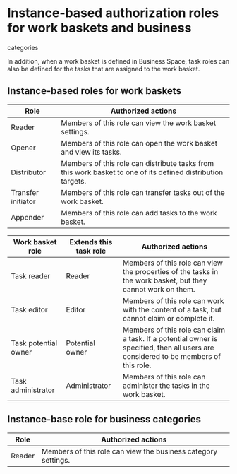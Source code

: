 <!-- image -->

# Instance-based authorization roles for work baskets and business
categories

In addition, when a work basket is defined in Business Space, task
roles can also be defined for the tasks that are assigned to the work
basket.

## Instance-based roles for work baskets

| Role               | Authorized actions                                                                                          |
|--------------------|-------------------------------------------------------------------------------------------------------------|
| Reader             | Members of this role can view the work basket settings.                                                     |
| Opener             | Members of this role can open the work basket and view its tasks.                                           |
| Distributor        | Members of this role can distribute tasks from this work basket to one of its defined distribution targets. |
| Transfer initiator | Members of this role can transfer tasks out of the work basket.                                             |
| Appender           | Members of this role can add tasks to the work basket.                                                      |

| Work basket role     | Extends this task role   | Authorized actions                                                                                                                  |
|----------------------|--------------------------|-------------------------------------------------------------------------------------------------------------------------------------|
| Task reader          | Reader                   | Members of this role can view the properties of the tasks in the work basket, but they cannot work on them.                         |
| Task editor          | Editor                   | Members of this role can work with the content of a task, but cannot claim or complete it.                                          |
| Task potential owner | Potential owner          | Members of this role can claim a task. If a potential owner is specified, then all users are considered to be members of this role. |
| Task administrator   | Administrator            | Members of this role can administer the tasks in the work basket.                                                                   |

## Instance-base role for business categories

| Role   | Authorized actions                                            |
|--------|---------------------------------------------------------------|
| Reader | Members of this role can view the business category settings. |
